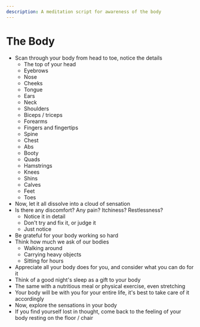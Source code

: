 ```yaml
---
description: A meditation script for awareness of the body
---
```


# The Body

* Scan through your body from head to toe, notice the details
  * The top of your head
  * Eyebrows
  * Nose
  * Cheeks
  * Tongue
  * Ears
  * Neck
  * Shoulders
  * Biceps / triceps
  * Forearms
  * Fingers and fingertips
  * Spine
  * Chest
  * Abs
  * Booty
  * Quads
  * Hamstrings
  * Knees
  * Shins
  * Calves
  * Feet
  * Toes
* Now, let it all dissolve into a cloud of sensation
* Is there any discomfort? Any pain? Itchiness? Restlessness?
  * Notice it in detail
  * Don't try and fix it, or judge it
  * Just notice
* Be grateful for your body working so hard
* Think how much we ask of our bodies
  * Walking around
  * Carrying heavy objects
  * Sitting for hours
* Appreciate all your body does for you, and consider what you can do for it
* Think of a good night's sleep as a gift to your body
* The same with a nutritious meal or physical exercise, even stretching
* Your body will be with you for your entire life, it's best to take care of it accordingly
* Now, explore the sensations in your body
* If you find yourself lost in thought, come back to the feeling of your body resting on the floor / chair

